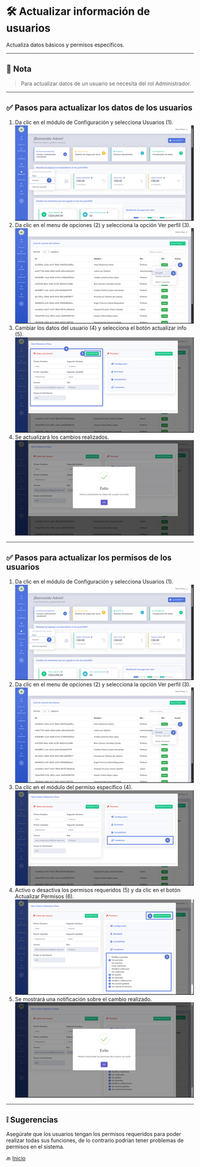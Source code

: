 # 🛠️ Actualizar información de usuarios

Actualiza datos básicos y permisos específicos.

---

## 📝 Nota

> Para actualizar datos de un usuario se necesita del rol Administrador.
---

## ✅ Pasos para actualizar los datos de los usuarios

1. Da clic en el módulo de Configuración y selecciona Usuarios (1).
   ![](../../assets/Crear%20Usuario/1.png)
2. Da clic en el menu de opciones (2) y selecciona la opción Ver perfil (3).
   ![](../../assets/Actualizar%20datos%20usuario/1.png)
3. Cambiar los datos del usuario (4) y selecciona el botón actualizar info (5).
   ![](../../assets/Actualizar%20datos%20usuario/2.png)
4. Se actualizará los cambios realizados.
   ![](../../assets/Actualizar%20datos%20usuario/3.png)

---

   <div style="page-break-after: always;"></div>

## ✅ Pasos para actualizar los permisos de los usuarios

1. Da clic en el módulo de Configuración y selecciona Usuarios (1).
   ![](../../assets/Crear%20Usuario/1.png)
2. Da clic en el menu de opciones (2) y selecciona la opción Ver perfil (3).
   ![](../../assets/Actualizar%20datos%20usuario/1.png)
3. Da clic en el módulo del permiso específico (4).
   ![](../../assets/Actualizar%20datos%20usuario/4.png)
4. Activo o desactiva los permisos requeridos (5) y da clic en el botón Actualizar Permisos (6).
   ![](../../assets/Actualizar%20datos%20usuario/5.png)
5. Se mostrará una notificación sobre el cambio realizado.
   ![](../../assets/Actualizar%20datos%20usuario/6.png)

---

## ❕ Sugerencias

Asegúrate que los usuarios tengan los permisos requeridos para poder realizar todas sus funciones, de lo contrario podrían tener problemas de permisos en el sistema.

🔙 [Inicio](../../Index.md)


